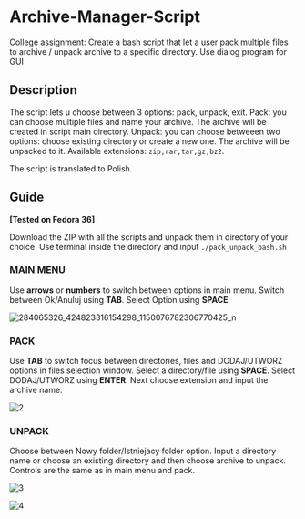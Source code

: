 # Archive-Manager-Script

College assignment: Create a bash script that let a user pack multiple files to archive / unpack archive to a specific directory. Use dialog program for GUI

## Description

The script lets u choose between 3 options: pack, unpack, exit.
Pack: you can choose multiple files and name your archive. The archive will be created in script main directory.
Unpack: you can choose betweeen two options: choose existing directory or create a new one. The archive will be unpacked to it.
Available extensions: ```zip,rar,tar,gz,bz2```.

The script is translated to Polish.

## Guide
**[Tested on Fedora 36]**

Download the ZIP with all the scripts and unpack them in directory of your choice. Use terminal inside the directory and input ``./pack_unpack_bash.sh``

### MAIN MENU
Use **arrows** or **numbers** to switch between options in main menu. Switch between Ok/Anuluj using **TAB**. Select Option using **SPACE** 

![284065326_424823316154298_1150076782306770425_n](https://user-images.githubusercontent.com/61662701/171053804-c77fe420-084c-4b4e-a10f-bb2e189d8d8c.png)

### PACK

Use **TAB** to switch focus between directories, files and DODAJ/UTWORZ options in files selection window. Select a directory/file using **SPACE**. Select DODAJ/UTWORZ using **ENTER**. Next choose extension and input the archive name.

![2](https://user-images.githubusercontent.com/61662701/171054055-abf10bde-d593-4b08-88c9-19b299a5b496.png)


### UNPACK 

Choose between Nowy folder/Istniejacy folder option. Input a directory name or choose an existing directory and then choose archive to unpack. Controls are the same as in main menu and pack.

![3](https://user-images.githubusercontent.com/61662701/171054533-73f29931-f482-4d1e-b78e-2e7d91ff0990.png)

![4](https://user-images.githubusercontent.com/61662701/171054539-88bacdef-c4d9-44ff-8753-e6baee4c5592.png)

